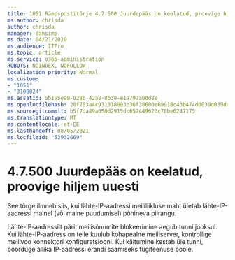 ```yaml
---
title: 1051 Rämpspostitõrje 4.7.500 Juurdepääs on keelatud, proovige hiljem uuesti
ms.author: chrisda
author: chrisda
manager: dansimp
ms.date: 04/21/2020
ms.audience: ITPro
ms.topic: article
ms.service: o365-administration
ROBOTS: NOINDEX, NOFOLLOW
localization_priority: Normal
ms.custom:
- "1051"
- "3100024"
ms.assetid: 5b195ea9-028b-42a8-8b39-e19797a00d8e
ms.openlocfilehash: 20f783a4c931318003b36f38600e69918c43b474d0039d039da25684c865c5e9
ms.sourcegitcommit: b5f7da89a650d2915dc652449623c78be6247175
ms.translationtype: MT
ms.contentlocale: et-EE
ms.lasthandoff: 08/05/2021
ms.locfileid: "53932669"
---
```

# <a name="47500-access-denied-please-try-again-later"></a>4.7.500 Juurdepääs on keelatud, proovige hiljem uuesti

See tõrge ilmneb siis, kui lähte-IP-aadressi meililiikluse maht ületab lähte-IP-aadressi mainel (või maine puudumisel) põhineva piirangu.

Lähte-IP-aadressilt pärit meilisõnumite blokeerimine aegub tunni jooksul. Kui lähte-IP-aadress on teile kuulub kohapealne meiliserver, kontrollige meilivoo konnektori konfiguratsiooni. Kui käitumine kestab üle tunni, pöörduge allika IP-aadressi erandi saamiseks tugiteenuse poole.
